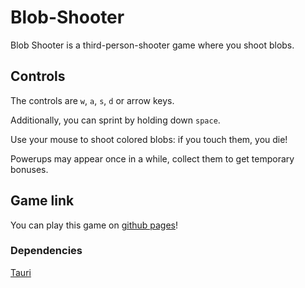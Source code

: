# Blob-Shooter

Blob Shooter is a third-person-shooter game where you shoot blobs.

## Controls

The controls are `w`, `a`, `s`, `d` or arrow keys.

Additionally, you can sprint by holding down `space`.

Use your mouse to shoot colored blobs: if you touch them, you die!

Powerups may appear once in a while, collect them to get temporary bonuses.

## Game link
You can play this game on [github pages](https://realhackcraft.github.io/blob-shooter/public)!

### Dependencies

[Tauri](https://tauri.app)
